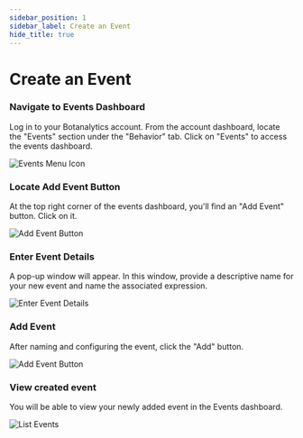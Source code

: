 ```yaml
---
sidebar_position: 1
sidebar_label: Create an Event
hide_title: true
---
```


# Create an Event

### Navigate to Events Dashboard

Log in to your Botanalytics account. From the account dashboard, locate the "Events" section under the "Behavior" tab. Click on "Events" to access the events dashboard.

![Events Menu Icon](@site/static/img/event-funnel/events-menu-icon.png)

### Locate Add Event Button

At the top right corner of the events dashboard, you'll find an "Add Event" button. Click on it.

![Add Event Button](@site/static/img/event-funnel/add-event-button.png)

### Enter Event Details

A pop-up window will appear. In this window, provide a descriptive name for your new event and name the associated expression.

![Enter Event Details](@site/static/img/event-funnel/enter-event-details.png)

### Add Event

After naming and configuring the event, click the "Add" button. 

![Add Event Button](@site/static/img/event-funnel/add-button.png)

### View created event

You will be able to view your newly added event in the Events dashboard.

![List Events](@site/static/img/event-funnel/list-events.png)
